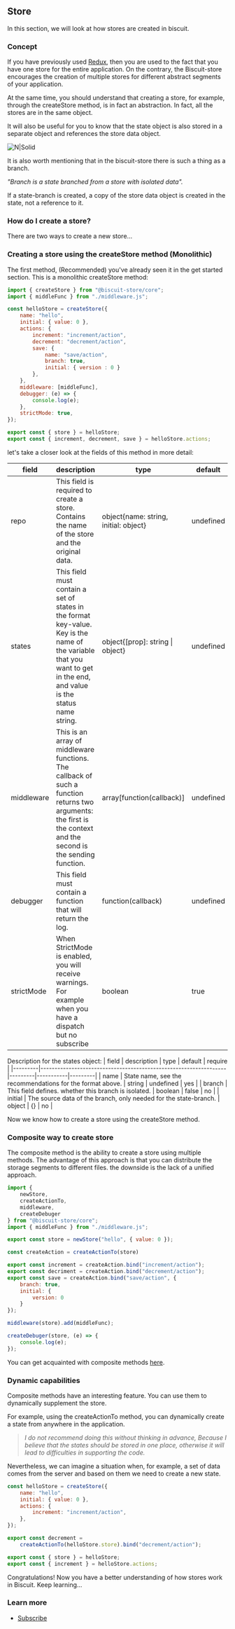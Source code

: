 ## Store
In this section, we will look at how stores are created in biscuit.

### Concept
If you have previously used [Redux](https://redux.js.org/), then you are used to the fact that you have one store for the entire application. On the contrary, the Biscuit-store encourages the creation of multiple stores for different abstract segments of your application.

At the same time, you should understand that creating a store, for example, through the createStore method, is in fact an abstraction. In fact, all the stores are in the same object.

It will also be useful for you to know that the state object is also stored in a separate object and references the store data object.

![N|Solid](/docs/assets/store.png)

It is also worth mentioning that in the biscuit-store there is such a thing as a branch. 

*"Branch is a state branched from a store with isolated data".*

If a state-branch is created, a copy of the store data object is created in the state, not a reference to it.

### How do I create a store?

There are two ways to create a new store...

### Creating a store using the createStore method (Monolithic)
The first method, (Recommended) you've already seen it in the get started section. This is a monolithic createStore method:

```javascript
import { createStore } from "@biscuit-store/core";
import { middleFunc } from "./middleware.js";

const helloStore = createStore({
    name: "hello",
    initial: { value: 0 },
    actions: {
        increment: "increment/action",
        decrement: "decrement/action",
        save: {
            name: "save/action",
            branch: true,
            initial: { version : 0 }
        },
    }, 
    middleware: [middleFunc],
    debugger: (e) => {
        console.log(e);
    },
    strictMode: true,
});

export const { store } = helloStore;
export const { increment, decrement, save } = helloStore.actions;
```
let's take a closer look at the fields of this method in more detail:

| field      | description                                                                                                                                                                                            | type                                  | default   | require |
|------------|--------------------------------------------------------------------------------------------------------------------------------------------------------------------------------------------------------|---------------------------------------|-----------|---------|
| repo       | This field is required to create a store.  Contains the name of the store and the original data.                                                                                             | object{name: string, initial: object} | undefined | yes     |
| states     | This field must contain a set of states in the format key-value.  Key is the name of the variable that you want to get in the end,  and value is the status name string.| object{[prop]: string \| object}      | undefined | no      |
| middleware | This is an array of middleware functions.  The callback of such a function returns two arguments:  the first is the context and the second is the sending function.                                    | array[function(callback)]             | undefined | no      |
| debugger   | This field must contain a function that will return the log.                                                                                                                                           | function(callback)                    | undefined | no      |
| strictMode | When StrictMode is enabled, you will receive warnings. For example when you have a dispatch but no subscribe                                                                                           | boolean                               | true      | no      |


Description for the states object:
| field   | description                                                      | type    | default   | require |
|---------|------------------------------------------------------------------|---------|-----------|---------|
| name    | State name, see the recommendations for the format above.        | string  | undefined | yes     |
| branch  | This field defines. whether this branch is isolated.             | boolean | false     | no      |
| initial | The source data of the branch, only needed for the state-branch. | object  | {}        | no      |

Now we know how to create a store using the createStore method.

### Composite way to create store
The composite method is the ability to create a store using multiple methods. The advantage of this approach is that you can distribute the storage segments to different files. the downside is the lack of a unified approach.

```javascript
import { 
    newStore, 
    createActionTo, 
    middleware, 
    createDebuger 
} from "@biscuit-store/core";
import { middleFunc } from "./middleware.js";

export const store = newStore("hello", { value: 0 });

const createAction = createActionTo(store)

export const increment = createAction.bind("increment/action");
export const decriment = createAction.bind("decrement/action");
export const save = createAction.bind("save/action", {
    branch: true, 
    initial: {
        version: 0
    }
});

middleware(store).add(middleFunc);

createDebuger(store, (e) => {
    console.log(e);
});
```
You can get acquainted with composite methods [here](https://redux.js.org/).

### Dynamic capabilities

Composite methods have an interesting feature. You can use them to dynamically supplement the store.

For example, using the createActionTo method, you can dynamically create a state from anywhere in the application.

> *I do not recommend doing this without thinking in advance, Because I believe that the states should be stored in one place, otherwise it will lead to difficulties in supporting the code.* 

Nevertheless, we can imagine a situation when, for example, a set of data comes from the server and based on them we need to create a new state.

```javascript
const helloStore = createStore({
    name: "hello",
    initial: { value: 0 },
    actions: {
        increment: "increment/action",
    }, 
});

export const decrement = 
    createActionTo(helloStore.store).bind("decrement/action");

export const { store } = helloStore;
export const { increment } = helloStore.actions;
```

Congratulations! Now you have a better understanding of how stores work in Biscuit. Keep learning...

### Learn more
 - [Subscribe](/docs/core/SUBSCRIBE.md)
